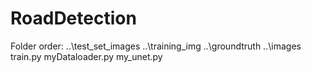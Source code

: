 # RoadDetection

Folder order:
..\test_set_images
..\training_img
  ..\groundtruth
  ..\images
train.py
myDataloader.py
my_unet.py
